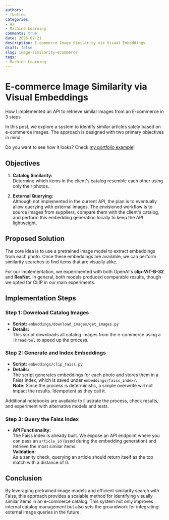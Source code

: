 ```yaml
---
authors:
- fbetteo
categories:
- AI
- Machine Learning 
comments: true
date: 2025-02-21
description: E-commerce Image Similarity via Visual Embeddings
draft: false
slug: image-similarity-ecommerce
tags:
- Machine Learning
---
```

# E-commerce Image Similarity via Visual Embeddings

How I implemented an API to retrieve similar images from an E-commerce in 3 steps

In this post, we explore a system to identify similar articles solely based on e-commerce images. The approach is designed with two primary objectives in mind:

Do you want to see how it looks? Check [my portfolio example](https://huggingface.co/spaces/fbetteo/fashion_similarity)!

## Objectives

1. **Catalog Similarity:**  
	Determine which items in the client's catalog resemble each other using only their photos.

2. **External Querying:**  
    Although not implemented in the current API, the plan is to eventually allow querying with external images. The envisioned workflow is to source images from suppliers, compare them with the client's catalog, and perform this embedding generation locally to keep the API lightweight.


## Proposed Solution

The core idea is to use a pretrained image model to extract embeddings from each photo. Once these embeddings are available, we can perform similarity searches to find items that are visually alike.

For our implementation, we experimented with both OpenAI's **clip-ViT-B-32** and **ResNet**. In general, both models produced comparable results, though we opted for CLIP in our main experiments.

## Implementation Steps

### Step 1: Download Catalog Images

- **Script:** `embeddings/download_images/get_images.py`
- **Details:**  
    This script downloads all catalog images from the e-commerce using a `ThreadPool` to speed up the process.

### Step 2: Generate and Index Embeddings

- **Script:** `embeddings/clip_faiss.py`
- **Details:**  
    The script generates embeddings for each photo and stores them in a Faiss index, which is saved under `embeddings/faiss_index/`.  
    **Note:** Since the process is deterministic, a simple overwrite will not impact the results. Idempotent as they call it.

Additional notebooks are available to illustrate the process, check results, and experiment with alternative models and tests.

### Step 3: Query the Faiss Index

- **API Functionality:**  
    The Faiss index is already built. We expose an API endpoint where you can pass an `article_id` (used during the embedding generation) and retrieve the most similar items.  
    **Validation:**  
    As a sanity check, querying an article should return itself as the top match with a distance of 0.

## Conclusion

By leveraging pretrained image models and efficient similarity search with Faiss, this approach provides a scalable method for identifying visually similar items in an e-commerce catalog. This system not only improves internal catalog management but also sets the groundwork for integrating external image queries in the future.